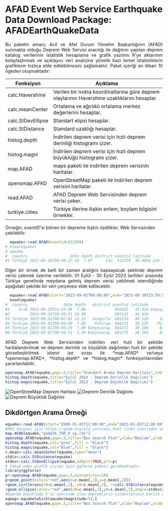 # AFAD Event Web Service Earthquake Data Download Package: AFADEarthQuakeData



<p align="justify">
Bu paketin amacı; Acil ve Afet  Durum Yönetim Başkanlığının (AFAD) sunmakta olduğu Deprem Web Servisi aracılığı ile dağıtımı yapılan deprem katalog verilerinin istatistik hesaplama ve grafik yazılımı R'ye aktarınını kolaylaştırmak ve açıklayıcı veri analizine yönelik bazı temel istatistiklerin grafiklerin hızlıca elde edilebilmesini sağlamaktır.
Paket içeriği an itibari 10 ögeden oluşmaktadır:

Fonksiyon | Açıklama
----------|---------
calc.Havershine |	Verilen bir nokta koordinatlarına göre deprem olaylarının Havershine uzaklıklarını hesaplar.
calc.meanCenter |	Ortalama ve ağırlıklı ortalama merkez değerlerini hesaplar.
calc.StDevEllipse	 |	Standart elipsi hesaplar.
calc.StDistance |	Standard uzaklığı hesaplar.
histog.depth |	İndirilen deprem verisi için hızlı deprem derinliği	histogramı çizer.
histog.magni |	İndirilen deprem verisi için hızlı deprem büyüklüğü	histogramı çizer.
map.AFAD	|	maps paketi ile indirilen deprem verisinin haritalar.
opensmap.AFAD |	OpenStreetMap paketi ile indirilen deprem verisini haritalar.
read.AFAD	|	AFAD Deprem Web Servisinden deprem verisi çeker.
turkiye.cities |	Türkiye illerine ilişkin enlem, boylam bilgisini örnekler.
</p>

Örneğin, _eventID_'si bilinen bir depreme ilişkin özellikler, Web Servisinden çekilebilir.

```R
  equake<-read.AFAD(eventid=512359)
# View(equake)
# equake
#  country                   date depth district eventid latitude        location longitude magnitude neighborhood  province  rms type iseventupdate lastupdatedate
#1 Türkiye 2021-09-16T09:40:27.44  7.07      Çan  512359  40.0066 Çan (Çanakkale)   27.0065       1.6        Hurma Çanakkale 0.71   ML         false               
``` 

<p align="justify">
Diğer bir örnek de belli bir zaman aralığını kapsayacak şeklinde deprem verisi çekmek üzerine verilebilir. 01 Eylül - 30 Eylül 2023 tarihleri arasında Türkiye genelinde meydana gelmiş deprem verisi çekilmek istendiğinde aşağıdaki şekilde bir veri çerçevesi elde edilecektir.
</p>

```R
  equake<-read.AFAD(start="2023-09-01T00:00:00",end="2023-09-30T23:59:59")
  head(equake)
#  country                date depth   district eventid latitude             location longitude magnitude neighborhood province  rms type iseventupdate             lastupdatedate
#1    Irak 2023-09-10T21:43:48  7.00             602422   35.024 Daquq, Kerkük (Irak)    44.411       4.8                       0.68   MW          true 2023-09-10T22:12:31.523207
#2         2023-09-16T18:56:31 33.96             603132   34.436              Akdeniz    32.675       1.9                       0.44   ML         false                           
#3 Türkiye 2023-09-01T00:02:01 12.15   Sungurlu  601270   40.120     Sungurlu (Çorum)    34.467       2.0  Büyükincesu    Çorum 0.38   ML         false                           
#4 Türkiye 2023-09-01T00:04:50  7.00    Pütürge  601271   38.135    Pütürge (Malatya)    38.637       1.5       Üçyaka  Malatya 0.39   ML         false                           
#5 Türkiye 2023-09-01T00:06:26  7.00 Bahçesaray  601272   38.109     Bahçesaray (Van)    42.687       2.6      Çiçekli      Van 0.46   ML         false                           
#6 Türkiye 2023-09-01T00:54:51  3.34 Bahçesaray  601273   38.104     Bahçesaray (Van)    42.702       2.1     Ulubeyli      Van 0.63   ML         false    
```
<p align="justify">
AFAD Deprem Web Servisinden indirilen veri hızlı bir şekilde haritalandırılmak ve deprem derinlik ve büyüklük dağılımları hızlı bir şekilde görselleştirilmek istenir ise sırası ile *map.AFAD* ve/veya *opensmap.AFAD*, *histog.depth* ve *histog.magni* fonksiyonlarından yararlanılabilir.
</p>

```R
opensmap.AFAD(equake,gap=.5,title="Standart Arama Deprem Haritası",subtitle="Sadece Tarih-Zaman Filtresi: Eylül 2023" ,xlab="Boylam",ylab="Enlem",minnumtiles=10)
histog.depth(equake,title="Eylül 2023 - Deprem Derinlik Dağılımı")
histog.magni(equake,title="Eylül 2023 - Deprem Büyüklük Dağılımı")
```
![OpenStreeMap Deprem Haritası](https://github.com/lterlemez/AFAD_Package/assets/99257171/6ee7076e-3444-46be-9fa4-5fc90573f9ac)
![Deprem Derinlik Dağılımı](https://github.com/lterlemez/AFAD_Package/assets/99257171/f85bc9d5-db95-4482-9d2e-ad6ad791bf12)
![Deprem Büyüklük Dağılımı](https://github.com/lterlemez/AFAD_Package/assets/99257171/1d342980-8e66-4e28-b0ec-ab291132bd92)

## Dikdörtgen Arama Örneği
```R
equake<-read.AFAD(start="1990-01-01T12:00:00",end="2023-01-02T12:00:00",minlat=39,maxlat=42,minlon=26,maxlon=42,orderby ="magnitude",minmag=4)
#RDS dosyası için https://gadm.org/old_versions.html linki üzerinden versiyon 3.6'yı seçerek ulaşılabilir.
map.AFAD(equake,"gadm36_TUR_0_sp.rds")
opensmap.AFAD(equake,gap=.5,title="Box Search Plot",xlab="Boylam",ylab="Enlem",minnumtiles = 10); 
histog.depth(equake,col="grey",fill = "black")
histog.magni(equake,col="blue",fill = "black")
c.mean<-calc.meanCenter(equake,type="mean")
stdis<-calc.StDistance(equake)
stdev<-calc.StDevEllipse(equake,addplt=TRUE,plt=p)
# Takip eden grafik çizimi için ggforce paketi gerekmektedir.
library(ggforce)
p<-opensmap.AFAD(equake,gap=.5,minnumtiles=10)
p+geom_point(color="red",aes(x=c.mean[,1],y=c.mean[,2]))
+geom_circle(aes(x0=c.mean[,1], y0=c.mean[,2], r=calc.StDistance(equake)), inherit.aes=FALSE)
+geom_ellipse(color="red",aes(x0=c.mean[,1],y0=c.mean[,2],angle=stdev$rot,a=stdev$A,b=stdev$B))
#Deprem büyüklüğü 5'in üzerinde olan depremlerin şiddetlerinin harita üzerinde gösterilmesi
eqmag<-equake[which(equake$magnitude>5),]
opensmap.AFAD(equake,gap=.5,title="Box Search Plot",xlab="Boylam",ylab="Enlem",minnumtiles = 10)+ geom_text(data=eqmag,aes(longitude,latitude,label=magnitude),color="red")
```

<p align="justify">
</p>
